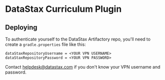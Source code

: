 # DataStax Curriculum Plugin




## Deploying
To authenticate yourself to the DataStax Artifactory repo, you'll need to create a `gradle.properties` file like this:
```
dataStaxRepositoryUsername = <YOUR VPN USERNAME>
dataStaxRepositoryPassword = <YOUR VPN PASSWORD>
```

Contact helpdesk@datastax.com if you don't know your VPN username and password.

